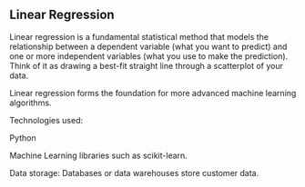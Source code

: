 ## Linear Regression
Linear regression is a fundamental statistical method that models the relationship between a dependent variable (what you want to predict) and one or more independent variables (what you use to make the prediction). Think of it as drawing a best-fit straight line through a scatterplot of your data.


Linear regression forms the foundation for more advanced machine learning algorithms.

Technologies used:

Python

Machine Learning libraries such as scikit-learn.

Data storage: Databases or data warehouses store customer data.
